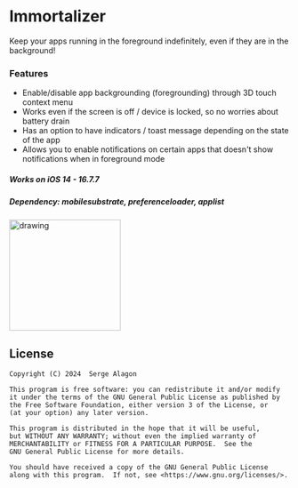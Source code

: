 # Immortalizer 
 
Keep your apps running in the foreground indefinitely, even if they are in the background! 

### Features
- Enable/disable app backgrounding (foregrounding) through 3D touch context menu
- Works even if the screen is off / device is locked, so no worries about battery drain
- Has an option to have indicators / toast message depending on the state of the app
- Allows you to enable notifications on certain apps that doesn't show notifications when in foreground mode

##### Works on iOS 14 - 16.7.7

##### Dependency: mobilesubstrate, preferenceloader, applist

###

 <img src="https://docs.havoc.app/img/badges/coming_square.png" alt="drawing" style="width:200px;"/>

## License
    Copyright (C) 2024  Serge Alagon

    This program is free software: you can redistribute it and/or modify
    it under the terms of the GNU General Public License as published by
    the Free Software Foundation, either version 3 of the License, or
    (at your option) any later version.

    This program is distributed in the hope that it will be useful,
    but WITHOUT ANY WARRANTY; without even the implied warranty of
    MERCHANTABILITY or FITNESS FOR A PARTICULAR PURPOSE.  See the
    GNU General Public License for more details.

    You should have received a copy of the GNU General Public License
    along with this program.  If not, see <https://www.gnu.org/licenses/>. 
